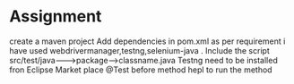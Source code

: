 # Assignment
create a maven project
Add dependencies in pom.xml as per requirement i have used webdrivermanager,testng,selenium-java .
Include the script src/test/java--->package-->classname.java
Testng need to be installed fron Eclipse Market place
@Test before method hepl to run the method 
